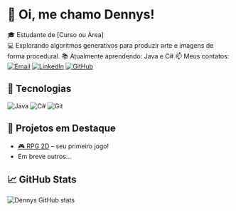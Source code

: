 # 👋 Oi, me chamo Dennys!

🎓 Estudante de [Curso ou Área]  
💻 Explorando algoritmos generativos para produzir arte e imagens de forma procedural.
📚 Atualmente aprendendo: Java e C#
📫 Meus contatos:
[![Email](https://img.shields.io/badge/Email-D14836?style=for-the-badge&logo=gmail&logoColor=white)](mailto:seuemail@gmail.com)
[![LinkedIn](https://img.shields.io/badge/LinkedIn-0077B5?style=for-the-badge&logo=linkedin&logoColor=white)](https://linkedin.com/in/seuusuario)
[![GitHub](https://img.shields.io/badge/GitHub-000?style=for-the-badge&logo=github&logoColor=white)](https://github.com/seuusuario)

## 🚀 Tecnologias
![Java](https://img.shields.io/badge/Java-ED8B00?style=for-the-badge&logo=java&logoColor=white)
![C#](https://img.shields.io/badge/C%23-239120?style=for-the-badge&logo=c-sharp&logoColor=white)
![Git](https://img.shields.io/badge/Git-F05032?style=for-the-badge&logo=git&logoColor=white)

## 🧠 Projetos em Destaque
- [🎮 RPG 2D](https://github.com/Lightingttt/--) – seu primeiro jogo!
- Em breve outros...

## 📈 GitHub Stats
![Dennys GitHub stats](https://github-readme-stats.vercel.app/api?username=seu-usuario&show_icons=true&theme=radical)
